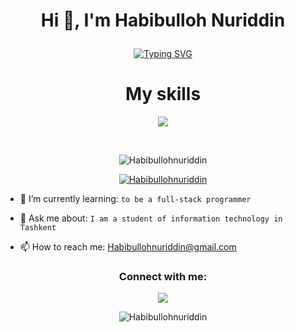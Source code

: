 # <p align="center">Hi 👋, I'm Habibulloh Nuriddin</p>

<p align="center"><a href="https://git.io/typing-svg"><img src="https://readme-typing-svg.demolab.com?font=Fira+Code&size=32&pause=1000&color=28F0FF&width=580&lines=I'm+frontend+developer+%F0%9F%91%A8%F0%9F%8F%BB%E2%80%8D%F0%9F%92%BB" alt="Typing SVG" /></a></p>

<h1 align="center">My skills</h1>

<p align="center"> <img src="https://skills.thijs.gg/icons?i=html,css,sass,bootstrap,tailwind,js,react,redux,nodejs,mongodb,postman,figma,)](https://skills.thijs.gg)"><p>

 <br>

<p align="center"> <img src="https://komarev.com/ghpvc/?username=Habibullohnuriddin&label=Profile%20views&color=0e75b6&style=flat" alt="Habibullohnuriddin" /> </p>

<p align="center"> <a href="https://github.com/ryo-ma/github-profile-trophy"><img src="https://github-profile-trophy.vercel.app/?username=Habibullohnuriddin" alt="Habibullohnuriddin" /></a></p>

- 🌱 I’m currently learning: `to be a full-stack programmer`

- 💬 Ask me about: `I am a student of information technology in Tashkent`

- 📫 How to reach me: Habibullohnuriddin@gmail.com

<h3 align="center">Connect with me:</h3>
<p align="center"><img src="https://skillicons.dev/icons?i=linkedin,instagram,)](https://skillicons.dev"><p>

<p align="center"><img  src="https://github-readme-stats.vercel.app/api/top-langs?username=Habibullohnuriddin&show_icons=true&locale=en&layout=compact" alt="Habibullohnuriddin" /></p>

<!-- <p align="center">
<a href="https://linkedin.com/in/habibulloh-nuriddinov-045408202" target="blank"><img align="center" src="https://raw.githubusercontent.com/rahuldkjain/github-profile-readme-generator/master/src/images/icons/Social/linked-in-alt.svg" alt="habibulloh-nuriddinov-045408202" height="30" width="40" /></a>
<a href="https://instagram.com/insta_meo1" target="blank"><img align="center" src="https://raw.githubusercontent.com/rahuldkjain/github-profile-readme-generator/master/src/images/icons/Social/instagram.svg" alt="insta_meo1" height="30" width="40" /></a>
</p> -->

<!--
<h3 align="center">Languages and Tools:</h3>
<p align="center"> <a href="https://getbootstrap.com" target="_blank" rel="noreferrer"> <img src="https://raw.githubusercontent.com/devicons/devicon/master/icons/bootstrap/bootstrap-plain-wordmark.svg" alt="bootstrap" width="40" height="40"/> </a> <a href="https://www.w3schools.com/css/" target="_blank" rel="noreferrer"> <img src="https://raw.githubusercontent.com/devicons/devicon/master/icons/css3/css3-original-wordmark.svg" alt="css3" width="40" height="40"/> </a> <a href="https://www.w3.org/html/" target="_blank" rel="noreferrer"> <img src="https://raw.githubusercontent.com/devicons/devicon/master/icons/html5/html5-original-wordmark.svg" alt="html5" width="40" height="40"/> </a> <a href="https://developer.mozilla.org/en-US/docs/Web/JavaScript" target="_blank" rel="noreferrer"> <img src="https://raw.githubusercontent.com/devicons/devicon/master/icons/javascript/javascript-original.svg" alt="javascript" width="40" height="40"/> </a> <a href="https://reactjs.org/" target="_blank" rel="noreferrer"> <img src="https://raw.githubusercontent.com/devicons/devicon/master/icons/react/react-original-wordmark.svg" alt="react" width="40" height="40"/> </a> <a href="https://redux.js.org" target="_blank" rel="noreferrer"> <img src="https://raw.githubusercontent.com/devicons/devicon/master/icons/redux/redux-original.svg" alt="redux" width="40" height="40"/> </a> <a href="https://sass-lang.com" target="_blank" rel="noreferrer"> <img src="https://raw.githubusercontent.com/devicons/devicon/master/icons/sass/sass-original.svg" alt="sass" width="40" height="40"/> </a> </p>
-->

<!-- <p align="center"><img src="https://img.shields.io/badge/html5-%23E34F26.svg?style=for-the-badge&logo=html5&logoColor=white"> <img src="https://img.shields.io/badge/css3-%231572B6.svg?style=for-the-badge&logo=css3&logoColor=white"> <img src="https://img.shields.io/badge/SASS-hotpink.svg?style=for-the-badge&logo=SASS&logoColor=white"> <img src="https://img.shields.io/badge/bootstrap-%23563D7C.svg?style=for-the-badge&logo=bootstrap&logoColor=white"> <img src="https://img.shields.io/badge/javascript-%23323330.svg?style=for-the-badge&logo=javascript&logoColor=%23F7DF1E"> <img src="https://img.shields.io/badge/react-%2320232a.svg?style=for-the-badge&logo=react&logoColor=%2361DAFB"> <img src="https://img.shields.io/badge/redux-%23593d88.svg?style=for-the-badge&logo=redux&logoColor=white"> <img src="https://img.shields.io/badge/netlify-%23000000.svg?style=for-the-badge&logo=netlify&logoColor=#00C7B7"> </p> -->
